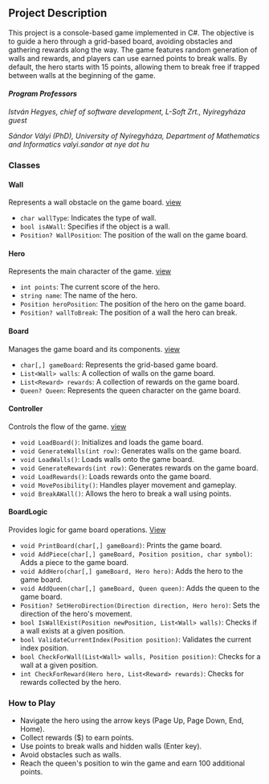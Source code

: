 
## Project Description
This project is a console-based game implemented in C#. The objective is to guide a hero through a grid-based board, avoiding obstacles and gathering rewards along the way. The game features random generation of walls and rewards, and players can use earned points to break walls. By default, the hero starts with 15 points, allowing them to break free if trapped between walls at the beginning of the game.

#### _Program Professors_
 _István Hegyes, chief of software development, L-Soft Zrt., Nyíregyháza guest_

 _Sándor Vályi (PhD), University of Nyíregyháza, Department of Mathematics and Informatics
valyi.sandor at nye dot hu_

### Classes

#### Wall
Represents a wall obstacle on the game board. [view](https://github.com/Cokode/School_Project02/blob/main/Wall.cs)

- `char wallType`: Indicates the type of wall.
- `bool isAWall`: Specifies if the object is a wall.
- `Position? WallPosition`: The position of the wall on the game board.

#### Hero
Represents the main character of the game. [view](https://github.com/Cokode/School_Project02/blob/main/Hero.cs)

- `int points`: The current score of the hero.
- `string name`: The name of the hero.
- `Position heroPosition`: The position of the hero on the game board.
- `Position? wallToBreak`: The position of a wall the hero can break.

#### Board
Manages the game board and its components. [view](https://github.com/Cokode/School_Project02/blob/main/Board.cs)

- `char[,] gameBoard`: Represents the grid-based game board.
- `List<Wall> walls`: A collection of walls on the game board.
- `List<Reward> rewards`: A collection of rewards on the game board.
- `Queen? Queen`: Represents the queen character on the game board.

#### Controller
Controls the flow of the game. [view](https://github.com/Cokode/School_Project02/blob/main/Controller.cs)

- `void LoadBoard()`: Initializes and loads the game board.
- `void GenerateWalls(int row)`: Generates walls on the game board.
- `void LoadWalls()`: Loads walls onto the game board.
- `void GenerateRewards(int row)`: Generates rewards on the game board.
- `void LoadRewards()`: Loads rewards onto the game board.
- `void MovePosibility()`: Handles player movement and gameplay.
- `void BreakAWall()`: Allows the hero to break a wall using points.

#### BoardLogic
Provides logic for game board operations. [View](https://github.com/Cokode/School_Project02/blob/main/BoardLogic.cs)

- `void PrintBoard(char[,] gameBoard)`: Prints the game board.
- `void AddPiece(char[,] gameBoard, Position position, char symbol)`: Adds a piece to the game board.
- `void AddHero(char[,] gameBoard, Hero hero)`: Adds the hero to the game board.
- `void AddQueen(char[,] gameBoard, Queen queen)`: Adds the queen to the game board.
- `Position? SetHeroDirection(Direction direction, Hero hero)`: Sets the direction of the hero's movement.
- `bool IsWallExist(Position newPosition, List<Wall> walls)`: Checks if a wall exists at a given position.
- `bool ValidateCurrentIndex(Position position)`: Validates the current index position.
- `bool CheckForWall(List<Wall> walls, Position position)`: Checks for a wall at a given position.
- `int CheckForReward(Hero hero, List<Reward> rewards)`: Checks for rewards collected by the hero.

### How to Play

- Navigate the hero using the arrow keys (Page Up, Page Down, End, Home).
- Collect rewards ($) to earn points.
- Use points to break walls and hidden walls (Enter key).
- Avoid obstacles such as walls.
- Reach the queen's position to win the game and earn 100 additional points.
